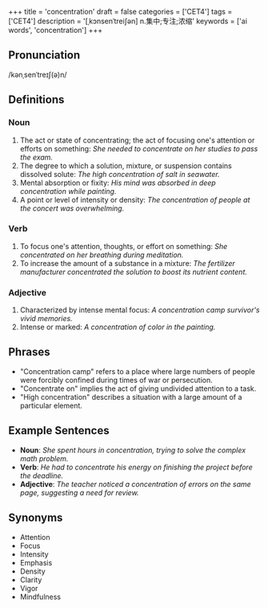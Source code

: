 +++
title = 'concentration'
draft = false
categories = ['CET4']
tags = ['CET4']
description = '[ˌkɔnsenˈtrei∫ən] n.集中;专注;浓缩'
keywords = ['ai words', 'concentration']
+++

## Pronunciation
/kənˌsenˈtreɪʃ(ə)n/

## Definitions
### Noun
1. The act or state of concentrating; the act of focusing one's attention or efforts on something: *She needed to concentrate on her studies to pass the exam.*
2. The degree to which a solution, mixture, or suspension contains dissolved solute: *The high concentration of salt in seawater.*
3. Mental absorption or fixity: *His mind was absorbed in deep concentration while painting.*
4. A point or level of intensity or density: *The concentration of people at the concert was overwhelming.*

### Verb
1. To focus one's attention, thoughts, or effort on something: *She concentrated on her breathing during meditation.*
2. To increase the amount of a substance in a mixture: *The fertilizer manufacturer concentrated the solution to boost its nutrient content.*

### Adjective
1. Characterized by intense mental focus: *A concentration camp survivor's vivid memories.*
2. Intense or marked: *A concentration of color in the painting.*

## Phrases
- "Concentration camp" refers to a place where large numbers of people were forcibly confined during times of war or persecution.
- "Concentrate on" implies the act of giving undivided attention to a task.
- "High concentration" describes a situation with a large amount of a particular element.

## Example Sentences
- **Noun**: *She spent hours in concentration, trying to solve the complex math problem.*
- **Verb**: *He had to concentrate his energy on finishing the project before the deadline.*
- **Adjective**: *The teacher noticed a concentration of errors on the same page, suggesting a need for review.*

## Synonyms
- Attention
- Focus
- Intensity
- Emphasis
- Density
- Clarity
- Vigor
- Mindfulness
